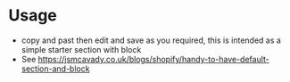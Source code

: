 # Usage
- copy and past then edit and save as you required, this is intended as a simple starter section with block
- See https://jsmcavady.co.uk/blogs/shopify/handy-to-have-default-section-and-block
